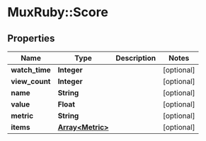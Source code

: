 # MuxRuby::Score

## Properties
Name | Type | Description | Notes
------------ | ------------- | ------------- | -------------
**watch_time** | **Integer** |  | [optional] 
**view_count** | **Integer** |  | [optional] 
**name** | **String** |  | [optional] 
**value** | **Float** |  | [optional] 
**metric** | **String** |  | [optional] 
**items** | [**Array&lt;Metric&gt;**](Metric.md) |  | [optional] 


